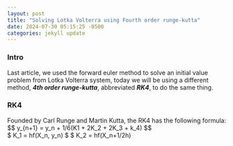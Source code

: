 ```yaml
---
layout: post
title: "Solving Lotka Volterra using Fourth order runge-kutta"
date: 2024-07-30 05:15:25 -0500
categories: jekyll update
---
```


### Intro
Last article, we used the forward euler method to solve an initial value problem from Lotka Volterra system, today we will be using a different method, ***4th order runge-kutta***, abbreviated ***RK4***, to do the same thing.

### RK4
Founded by Carl Runge and Martin Kutta, the RK4 has the following formula:  
\$$ y_{n+1} = y_n + 1/6(K1 + 2K_2 + 2K_3 + k_4) \$$  
\$ K_1 = hf(X_n, y_n) \$
\$ K_2 = hf(X_n+1/2h)




